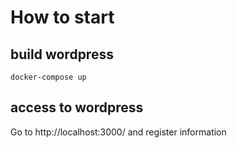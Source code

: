 # How to start

## build wordpress
```
docker-compose up
```

## access to wordpress
Go to http://localhost:3000/ and register information
